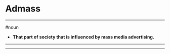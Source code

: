 # Admass
---
#noun
- **That part of society that is influenced by mass media advertising.**
---
---
